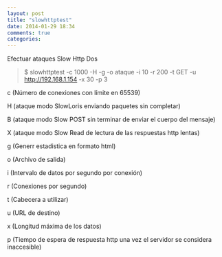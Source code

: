 ```yaml
---
layout: post
title: "slowhttptest"
date: 2014-01-29 18:34
comments: true
categories: 
---
```

Efectuar ataques Slow Http Dos 

>$ slowhttptest -c 1000 -H -g -o ataque -i 10 -r 200 -t GET -u http://192.168.1.154 -x 30 -p 3 

c (Número de conexiones con límite en 65539) 

H (ataque modo SlowLoris enviando paquetes sin completar)

B (ataque modo Slow POST sin terminar de enviar el cuerpo del mensaje)

X (ataque modo Slow Read de lectura de las respuestas http lentas)

g (Generr estadistica en formato html) 

o (Archivo de salida) 

i (Intervalo de datos por segundo por conexión) 

r (Conexiones por segundo) 

t (Cabecera a utilizar) 

u (URL de destino) 

x (Longitud máxima de los datos) 

p (Tiempo de espera de respuesta http una vez el servidor se considera inaccesible)

